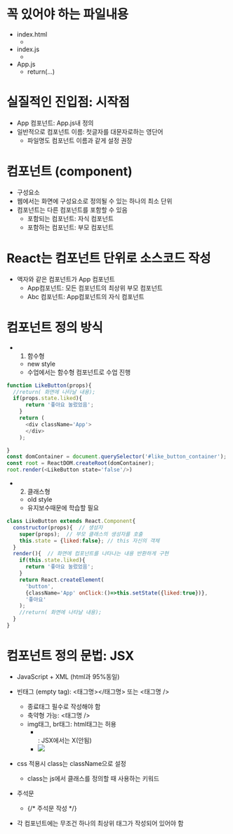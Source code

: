 # 꼭 있어야 하는 파일내용
- index.html
  - <div id='root'></div>
- index.js
  - <App />
- App.js
  - return(...)

# 실질적인 진입점: 시작점
- App 컴포넌트: App.js내 정의
- 일반적으로 컴포넌트 이름: 첫글자를 대문자로하는 영단어
  - 파일명도 컴포넌트 이름과 같게 설정 권장

# 컴포넌트 (component)
- 구성요소
- 웹에서는 화면에 구성요소로 정의될 수 있는 하나의 최소 단위
- 컴포넌트는 다른 컴포넌트를 포함할 수 있음
  - 포함되는 컴포넌트: 자식 컴포넌트
  - 포함하는 컴포넌트: 부모 컴포넌트

# React는 컴포넌트 단위로 소스코드 작성
- 액자와 같은 컴포넌트가 App 컴포넌트
  - App컴포넌트: 모든 컴포넌트의 최상위 부모 컴포넌트
  - Abc 컴포넌트: App컴포넌트의 자식 컴포넌트

# 컴포넌트 정의 방식
- 1. 함수형
  - new style
  - 수업에서는 함수형 컴포넌트로 수업 진행

```js
function LikeButton(props){
  //return( 화면에 나타날 내용);
  if(props.state.liked){
      return '좋아요 눌렀었음';
    }
    return (
      <div className='App'>
      </div>
    );  

}
const domContainer = document.querySelector('#like_button_container');
const root = ReactDOM.createRoot(domContainer);
root.render(<LikeButton state='false'/>)
```


- 2. 클래스형
  - old style
  - 유지보수때문에 학습할 필요
```js
class LikeButton extends React.Component{
  constructor(props){  // 생성자
    super(props);  // 부모 클래스의 생성자를 호출
    this.state = {liked:false}; // this 자신의 객체
  }
  render(){  // 화면에 컴포넌트를 나타나는 내용 반환하게 구현
    if(this.state.liked){
      return '좋아요 눌렀었음';
    }
    return React.createElement(
      'button',
      {className='App' onClick:()=>this.setState({liked:true})},
      '좋아요'      
    );  
    //return( 화면에 나타날 내용);
  }
}
``` 

# 컴포넌트 정의 문법: JSX
- JavaScript + XML (html과 95%동일)

- 빈태그 (empty tag): <태그명></태그명> 또는 <태그명 />
  - 종료태그 필수로 작성해야 함
  - 축약형 가능:  <태그명 />
  - img태그, br태그: html태그는 허용
    - <br>: JSX에서는 X(안됨)
    - <img src='...'>
- css 적용시 class는 className으로 설정
  - class는 js에서 클래스를 정의할 때 사용하는 키워드
- 주석문
  - {/* 주석문 작성 */}
- 각 컴포넌트에는 무조건 하나의 최상위 태그가 작성되어
  있어야 함
